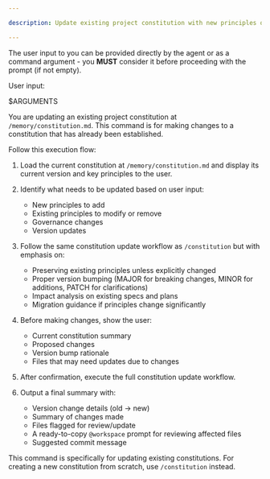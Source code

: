 ```yaml
---

description: Update existing project constitution with new principles or governance changes.

---
```


<!-- prompt-scripts
sh: scripts/bash/check-prerequisites.sh --json --paths-only
ps: scripts/powershell/check-prerequisites.ps1 -Json -PathsOnly

-->

The user input to you can be provided directly by the agent or as a command argument - you **MUST** consider it before proceeding with the prompt (if not empty).

User input:

$ARGUMENTS

You are updating an existing project constitution at `/memory/constitution.md`. This command is for making changes to a constitution that has already been established.

Follow this execution flow:

1. Load the current constitution at `/memory/constitution.md` and display its current version and key principles to the user.

2. Identify what needs to be updated based on user input:
   - New principles to add
   - Existing principles to modify or remove
   - Governance changes
   - Version updates

3. Follow the same constitution update workflow as `/constitution` but with emphasis on:
   - Preserving existing principles unless explicitly changed
   - Proper version bumping (MAJOR for breaking changes, MINOR for additions, PATCH for clarifications)
   - Impact analysis on existing specs and plans
   - Migration guidance if principles change significantly

4. Before making changes, show the user:
   - Current constitution summary
   - Proposed changes
   - Version bump rationale
   - Files that may need updates due to changes

5. After confirmation, execute the full constitution update workflow.

6. Output a final summary with:
   - Version change details (old → new)
   - Summary of changes made
   - Files flagged for review/update
   - A ready-to-copy `@workspace` prompt for reviewing affected files
   - Suggested commit message

This command is specifically for updating existing constitutions. For creating a new constitution from scratch, use `/constitution` instead.
